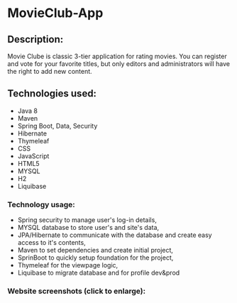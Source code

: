 # MovieClub-App

## Description:
Movie Clube is classic 3-tier application for rating movies. You can register and vote for
your favorite titles, but only editors and administrators will have the right
to add new content.

## Technologies used:
- Java 8
- Maven
- Spring Boot, Data, Security
- Hibernate
- Thymeleaf
- CSS
- JavaScript
- HTML5
- MYSQL
- H2
- Liquibase

### Technology usage:
- Spring security to manage user's log-in details,
- MYSQL database to store user's and site's data,
- JPA/Hibernate to communicate with the database and create easy access to it's contents,
- Maven to set dependencies and create initial project,
- SprinBoot to quickly setup foundation for the project,
- Thymeleaf for the viewpage logic,
- Liquibase to migrate database and for profile dev&prod

### Website screenshots (click to enlarge):
